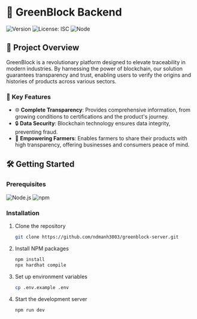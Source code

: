 # 🌿 GreenBlock Backend

![Version](https://img.shields.io/badge/version-1.0.0-blue.svg?cacheSeconds=2592000)
![License: ISC](https://img.shields.io/badge/License-ISC-yellow.svg)
![Node](https://img.shields.io/badge/node-%3E%3D14.0.0-green.svg)

## 🚀 Project Overview

GreenBlock is a revolutionary platform designed to elevate traceability in modern industries. By harnessing the power of blockchain, our solution guarantees transparency and trust, enabling users to verify the origins and histories of products across various sectors.

### 🌟 **Key Features**

- 🌐 **Complete Transparency**: Provides comprehensive information, from growing conditions to certifications and the product's journey.
- 🔒 **Data Security**: Blockchain technology ensures data integrity, preventing fraud.
- 🚜 **Empowering Farmers**: Enables farmers to share their products with high transparency, offering businesses and consumers peace of mind.

## 🛠️ Getting Started

### Prerequisites

![Node.js](https://img.shields.io/badge/node-%3E%3D14.0.0-green.svg)
![npm](https://img.shields.io/badge/npm-%3E%3D6.0.0-red.svg)

### Installation

1. Clone the repository
   ```sh
   git clone https://github.com/ndmanh3003/greenblock-server.git
   ```
2. Install NPM packages
   ```sh
   npm install
   npx hardhat compile
   ```
3. Set up environment variables
   ```sh
   cp .env.example .env
   ```
4. Start the development server
   ```sh
   npm run dev
   ```
